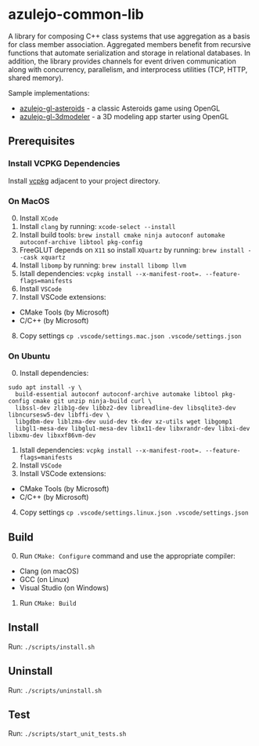 # azulejo-common-lib

A library for composing C++ class systems that use aggregation as a basis for class member
association. Aggregated members benefit from recursive functions that automate serialization
and storage in relational databases. In addition, the library provides channels for event
driven communication along with concurrency, parallelism, and interprocess utilities (TCP,
HTTP, shared memory).

Sample implementations:

- [azulejo-gl-asteroids](https://github.com/miclomba/azulejo-gl-asteroids) - a classic Asteroids game using OpenGL
- [azulejo-gl-3dmodeler](https://github.com/miclomba/azulejo-gl-3dmodeler) - a 3D modeling app starter using OpenGL

## Prerequisites

### Install VCPKG Dependencies

Install [vcpkg](https://github.com/microsoft/vcpkg) adjacent to your project directory.

### On MacOS

0. Install `XCode`
1. Install `clang` by running: `xcode-select --install`
2. Install build tools: `brew install cmake ninja autoconf automake autoconf-archive libtool pkg-config`
3. FreeGLUT depends on `X11` so install `XQuartz` by running: `brew install --cask xquartz`
4. Install `libomp` by running: `brew install libomp llvm`
5. Istall dependencies: `vcpkg install --x-manifest-root=. --feature-flags=manifests`
6. Install `VSCode`
7. Install VSCode extensions:

- CMake Tools (by Microsoft)
- C/C++ (by Microsoft)

8. Copy settings `cp .vscode/settings.mac.json .vscode/settings.json`

### On Ubuntu

0. Install dependencies:

```
sudo apt install -y \
  build-essential autoconf autoconf-archive automake libtool pkg-config cmake git unzip ninja-build curl \
  libssl-dev zlib1g-dev libbz2-dev libreadline-dev libsqlite3-dev libncursesw5-dev libffi-dev \
  libgdbm-dev liblzma-dev uuid-dev tk-dev xz-utils wget libgomp1
  libgl1-mesa-dev libglu1-mesa-dev libx11-dev libxrandr-dev libxi-dev libxmu-dev libxxf86vm-dev
```

1. Istall dependencies: `vcpkg install --x-manifest-root=. --feature-flags=manifests`
2. Install `VSCode`
3. Install VSCode extensions:

- CMake Tools (by Microsoft)
- C/C++ (by Microsoft)

4. Copy settings `cp .vscode/settings.linux.json .vscode/settings.json`

## Build

0. Run `CMake: Configure` command and use the appropriate compiler:

- Clang (on macOS)
- GCC (on Linux)
- Visual Studio (on Windows)

1. Run `CMake: Build`

## Install

Run: `./scripts/install.sh`

## Uninstall

Run: `./scripts/uninstall.sh`

## Test

Run: `./scripts/start_unit_tests.sh`
